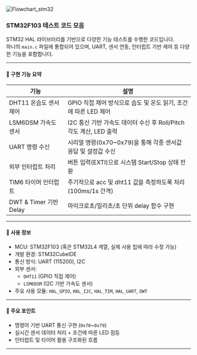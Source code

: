![Flowchart_stm32](https://github.com/user-attachments/assets/19b13c28-3689-4364-9632-b105a0cbc76d)
### STM32F103 테스트 코드 모음

STM32 HAL 라이브러리를 기반으로 다양한 기능 테스트를 수행한 코드입니다.  
하나의 `main.c` 파일에 통합되어 있으며, UART, 센서 연동, 인터럽트 기반 제어 등 다양한 기능을 포함합니다.

---

#### 📌 구현 기능 요약

| 기능 | 설명 |
|------|------|
| DHT11 온습도 센서 제어 | GPIO 직접 제어 방식으로 습도 및 온도 읽기, 조건에 따른 LED 제어 |
| LSM6DSM 가속도 센서 | I2C 통신 기반 가속도 데이터 수신 후 Roll/Pitch 각도 계산, LED 출력 |
| UART 명령 수신 | 시리얼 명령(0x70~0x79)을 통해 각종 센서값 응답 및 설정값 수신 |
| 외부 인터럽트 처리 | 버튼 입력(EXTI)으로 시스템 Start/Stop 상태 전환 |
| TIM6 타이머 인터럽트 | 주기적으로 acc 및 dht11 값을 측정하도록 처리 (100ms/1s 간격) |
| DWT & Timer 기반 Delay | 마이크로초/밀리초/초 단위 delay 함수 구현 |

---

#### 🔧 사용 정보

- MCU: STM32F103 (혹은 STM32L4 계열, 실제 사용 칩에 따라 수정 가능)
- 개발 환경: STM32CubeIDE
- 통신 방식: UART (115200), I2C
- 외부 센서:
  - `DHT11` (GPIO 직접 제어)
  - `LSM6DSM` (I2C 기반 가속도 센서)
- 주요 사용 모듈: `HAL_GPIO`, `HAL_I2C`, `HAL_TIM`, `HAL_UART`, `DWT`

---

#### 📁 주요 포인트

- 명령어 기반 UART 통신 구현 (`0x70`~`0x79`)
- 실시간 센서 데이터 처리 + 조건에 따른 LED 점등
- 인터럽트 및 타이머 활용 구조화된 흐름

---

